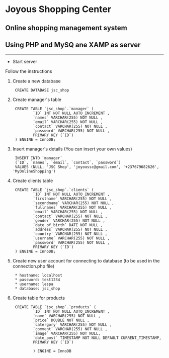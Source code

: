 # Joyous Shopping Center
## Online shopping management system
## Using PHP and MySQ ane XAMP as server

---
* Start server

Follow the instructions
1. Create a new database

        CREATE DATABASE jsc_shop

2. Create manager's table

        CREATE TABLE `jsc_shop`.`manager` (
                `ID` INT NOT NULL AUTO_INCREMENT , 
                `names` VARCHAR(255) NOT NULL , 
                `email` VARCHAR(255) NOT NULL , 
                `contact` VARCHAR(255) NOT NULL , 
                `password` VARCHAR(255) NOT NULL , 
                PRIMARY KEY (`ID`)
        ) ENGINE = InnoDB;

3. Insert manager's details (You can insert your own values)

        INSERT INTO `manager` 
        (`ID`, `names`, `email`, `contact`, `password`) 
        VALUES (NULL, 'JSC Shop', 'joyoussc@gmail.com', '+237679682626', 'MyOnlineShopping')

4. Create clients table

        CREATE TABLE `jsc_shop`.`clients` (
                `ID` INT NOT NULL AUTO_INCREMENT , 
                `firstname` VARCHAR(255) NOT NULL , 
                `secondname` VARCHAR(255) NOT NULL , 
                `fullnames` VARCHAR(255) NOT NULL , 
                `email` VARCHAR(255) NOT NULL , 
                `contact` VARCHAR(255) NOT NULL , 
                `gender` VARCHAR(255) NOT NULL , 
                `date_of_birth` DATE NOT NULL , 
                `address` VARCHAR(255) NOT NULL , 
                `country` VARCHAR(255) NOT NULL , 
                `username` VARCHAR(255) NOT NULL , 
                `password` VARCHAR(255) NOT NULL , 
                PRIMARY KEY (`ID`)
        ) ENGINE = InnoDB;

5. Create new user account for connecting to database (to be used in the connection.php file)
        
        * hostname: localhost
        * password: test1234
        * username: lespa
        * database: jsc_shop

6. Create table for products

        CREATE TABLE `jsc_shop`.`products` (
                `ID` INT NOT NULL AUTO_INCREMENT , 
                `name` VARCHAR(255) NOT NULL , 
                `price` DOUBLE NOT NULL , 
                `catergory` VARCHAR(255) NOT NULL , 
                `comment` VARCHAR(255) NOT NULL , 
                `image` VARCHAR(255) NOT NULL, 
                `date_post` TIMESTAMP NOT NULL DEFAULT CURRENT_TIMESTAMP,
                PRIMARY KEY (`ID`)
                
                ) ENGINE = InnoDB